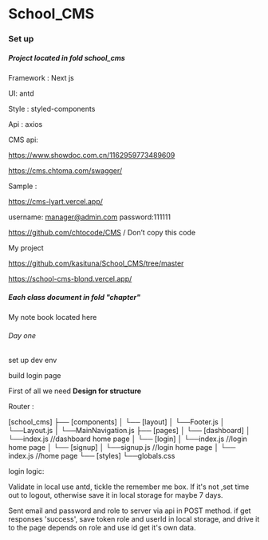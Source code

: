 # School_CMS



### Set up

##### Project located in fold school_cms

Framework : Next js

UI: antd

Style : styled-components

Api : axios

CMS api:

https://www.showdoc.com.cn/1162959773489609

https://cms.chtoma.com/swagger/

Sample :

https://cms-lyart.vercel.app/   

username: [manager@admin.com](mailto:manager@admin.com)  password:111111

https://github.com/chtocode/CMS /  Don’t copy this code



My project

https://github.com/kasituna/School_CMS/tree/master

https://school-cms-blond.vercel.app/



##### Each class document in fold "chapter"

My note book located here

###### Day one

set up dev env

build login page

First of all we need **Design for structure**

Router :

[school_cms]
├── [components]
│  └── [layout]
│     └──Footer.js
│     └──Layout.js
│     └──MainNavigation.js
├── [pages]
│  └── [dashboard]
│     └──index.js //dashboard home page
│  └── [login]
│     └──index.js //login home page
│  └── [signup]
│     └──signup.js //login home page
│  └── index.js //home page
└── [styles]
   └──globals.css

login logic:

Validate in local use antd, tickle the remember me box. If it's not ,set time out to logout, otherwise save it in local storage for maybe 7 days.

Sent email and password and role to server via api in POST method. if get responses 'success', save token role and userId in local storage, and drive it to the page depends on role and use id get it's own data.






